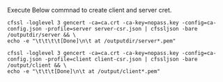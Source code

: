 

Execute Below commnad to create client and server cret.


```
cfssl -loglevel 3 gencert -ca=ca.crt -ca-key=nopass.key -config=ca-config.json -profile=server server-csr.json | cfssljson -bare /outputdir/server && \
echo -e "\t\t\t\t[Done]\n\t at /outputdir/server*.pem"

```

```
cfssl -loglevel 3 gencert -ca=ca.crt -ca-key=nopass.key -config=ca-config.json -profile=client client-csr.json | cfssljson -bare /output/client && \
echo -e "\t\t\t[Done]\n\t at /output/client*.pem"
```
